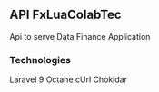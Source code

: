 ## API FxLuaColabTec
Api to serve Data Finance Application

### Technologies
Laravel 9
Octane
cUrl
Chokidar